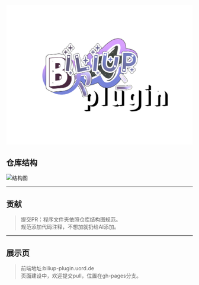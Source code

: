 <p align="center">
    <img src="plugin.png" width="600" alt="logo">
</p>

## 仓库结构

![结构图](https://github.com/viondw/biliup-plugin/assets/163414019/3e14428e-cf1a-44f1-866d-85967063e72c)

****

## 贡献

>提交PR：程序文件夹依照仓库结构图规范。  
>规范添加代码注释，不想加就扔给AI添加。

****

## 展示页

>前端地址:biliup-plugin.uord.de  
>页面建设中，欢迎提交pull，位置在gh-pages分支。
